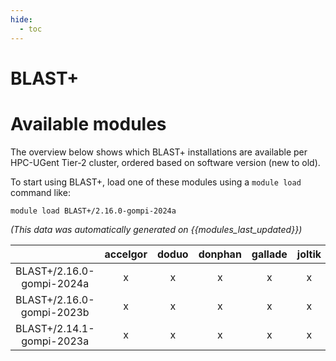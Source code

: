```yaml
---
hide:
  - toc
---
```


BLAST+
======

# Available modules


The overview below shows which BLAST+ installations are available per HPC-UGent Tier-2 cluster, ordered based on software version (new to old).

To start using BLAST+, load one of these modules using a `module load` command like:

```shell
module load BLAST+/2.16.0-gompi-2024a
```

*(This data was automatically generated on {{modules_last_updated}})*  

| |accelgor|doduo|donphan|gallade|joltik|litleo|shinx|
| :---: | :---: | :---: | :---: | :---: | :---: | :---: | :---: |
|BLAST+/2.16.0-gompi-2024a|x|x|x|x|x|x|x|
|BLAST+/2.16.0-gompi-2023b|x|x|x|x|x|x|x|
|BLAST+/2.14.1-gompi-2023a|x|x|x|x|x|x|x|
